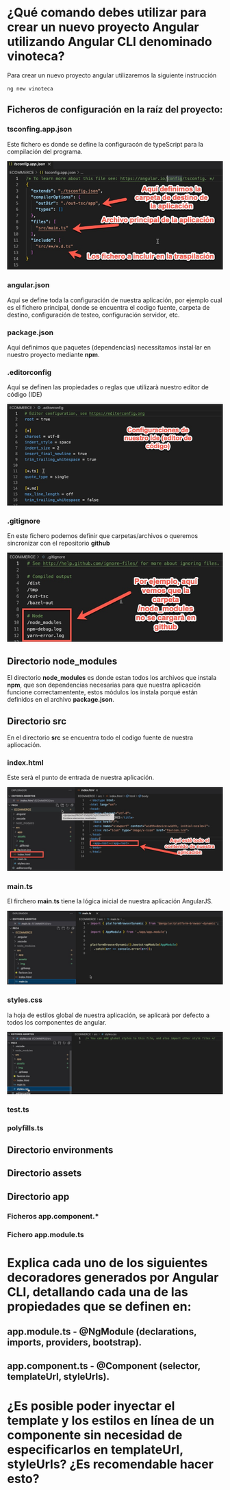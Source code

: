 # ¿Qué comando debes utilizar para crear un nuevo proyecto Angular utilizando Angular CLI denominado vinoteca?
Para crear un nuevo proyecto angular utilizaremos la siguiente instrucción

~~~~
ng new vinoteca
~~~~

## Ficheros de configuración en la raíz del proyecto:
### tsconfing.app.json
Este fichero es donde se define la configuracón de typeScript para la compilación del programa.

![tsconfig.app.json](img/tsconfig.jpg)

### angular.json
Aquí se define toda la configuración de nuestra aplicación, por ejemplo cual es el fichero principal, donde se encuentra el codigo fuente, carpeta de destino, configuración de testeo, configuración servidor, etc.

### package.json
Aquí definimos que paquetes (dependencias) necessitamos instal·lar en nuestro proyecto mediante **npm**.

### .editorconfig
Aquí se definen las propiedades o reglas que utilizarà nuestro editor de código (IDE)

![editorconfig](img/editorConfig.jpg)

### .gitignore
En este fichero podemos definir que carpetas/archivos o queremos sincronizar con el repositorio **github**

![gitignore](img/gitignore.jpg)

## Directorio node_modules
El directorio **node_modules** es donde estan todos los archivos que instala **npm**, que son dependencias necesarias para que nuestra aplicación funcione correctamentente, estos módulos los instala porqué están definidos en el archivo **package.json**.

## Directorio src
En el directorio **src** se encuentra todo el codigo fuente de nuestra apliocación.

### index.html
Este serà el punto de entrada de nuestra aplicación.

![index](img/index.jpg)

### main.ts
El firchero **main.ts** tiene la lógica inicial de nuestra aplicación AngularJS.

![main](img/main.jpg)

### styles.css
la hoja de estilos global de nuestra aplicación, se aplicarà por defecto a todos los componentes de angular.

![styles](img/styles.jpg)


### test.ts


### polyfills.ts

## Directorio environments

## Directorio assets

## Directorio app

### Ficheros app.component.*

### Fichero app.module.ts

# Explica cada uno de los siguientes decoradores generados por Angular CLI, detallando cada una de las propiedades que se definen en:

## app.module.ts - @NgModule (declarations, imports, providers, bootstrap).

## app.component.ts - @Component (selector, templateUrl, styleUrls).

# ¿Es posible poder inyectar el template y los estilos en línea de un componente sin necesidad de especificarlos en templateUrl, styleUrls? ¿Es recomendable hacer esto?



